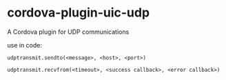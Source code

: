 cordova-plugin-uic-udp
======================

A Cordova plugin for UDP communications


use in code:

    udptransmit.sendto(<message>, <host>, <port>)

    udptransmit.recvfrom(<timeout>, <success callback>, <error callback>)

